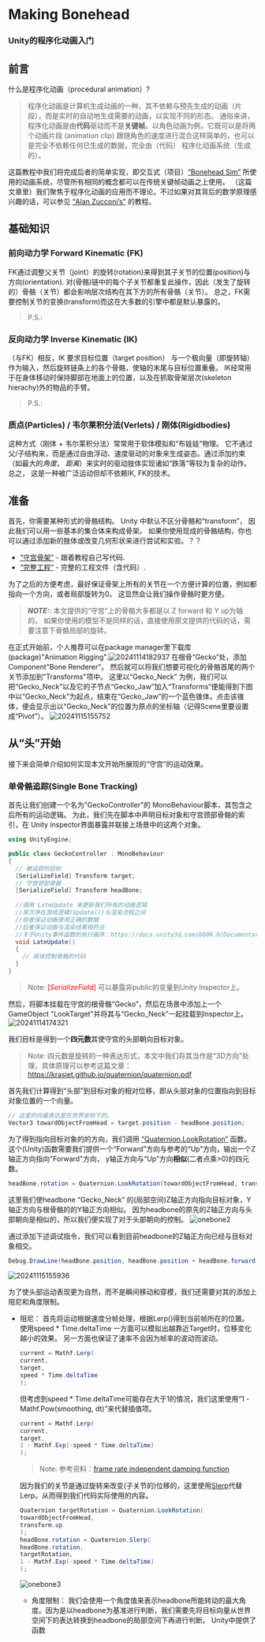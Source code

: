 # Making Bonehead
### Unity的程序化动画入门

## 前言
什么是程序化动画（procedural animation）?
> 程序化动画是计算机生成动画的一种，其不依赖与预先生成的动画（片段），而是实时的自动地生成需要的动画，以实现不同的形态。
通俗来讲， 程序化动画是由**代码**驱动而不是**关键帧**。以角色动画为例，它既可以是将两个动画片段 (animation clip) 跟随角色的速度进行混合这样简单的，也可以是完全不依赖任何已生成的数据，完全由（代码） 程序化动画系统（生成的）。

这篇教程中我们将完成后者的简单实现，即交互式（项目）<a href=https://weaverdev.itch.io/bonehead>“Bonehead Sim”</a> 所使用的动画系统，尽管所有相同的概念都可以在传统关键帧动画之上使用。 （这篇文章里）我们聚焦于程序化动画的应用而不理论。不过如果对其背后的数学原理感兴趣的话，可以参见 <a href=https://www.alanzucconi.com/2017/04/17/procedural-animations>“Alan Zucconi’s”</a>  的教程。

## 基础知识
### 前向动力学 Forward Kinematic (FK)
FK通过调整父关节（joint）的旋转(rotation)来得到其子关节的位置(position)与方向(orientation). 对(骨骼)链中的每个子关节都重复此操作，因此（发生了旋转的）骨骼（关节）都会影响层次结构在其下方的所有骨骼（关节）。 总之，FK需要控制关节的变换(transform)而这在大多数的引擎中都是默认暴露的。
> P.S.: 

### 反向动力学 Inverse Kinematic (IK)
（与FK）相反，IK 要求目标位置（target position） 与一个极向量（即旋转轴）作为输入，然后旋转链条上的各个骨骼，使轴的末尾与目标位置重叠。 IK经常用于在身体移动时保持脚部在地面上的位置，以及在抓取骨架层次(skeleton hierachy)外的物品的手臂。
> P.S.:  

### 质点(Particles) / 韦尔莱积分法(Verlets) / 刚体(Rigidbodies)
这种方式（刚体 + 韦尔莱积分法）常常用于软体模拟和“布娃娃”物理。 它不通过父/子结构来，而是通过自由浮动、速度驱动的对象来生成姿态。通过添加约束（如最大的*角度*， *距离*）来实时的驱动肢体实现诸如“跌落”等较为复杂的动作。 总之， 这是一种被广泛运动但却不依赖IK, FK的技术。

## 准备
首先，你需要某种形式的骨骼结构。 Unity 中默认不区分骨骼和“transform”， 因此我们可以用一些基本的集合体来构成骨架。 如果你使用现成的骨骼结构，你也可以通过添加新的肢体或改变几何形状来进行尝试和实验。？？
- <a href=https://github.com/WeaverDev/filehost/raw/main/Bonehead%20Tutorial/Bonehead_CapsuleSkeleton.unitypackage>“守宫骨架”</a> - 跟着教程自己写代码.
- <a href=https://github.com/WeaverDev/Bonehead>“完整工程”</a>  - 完整的工程文件（含代码）.

为了之后的方便考虑，最好保证骨架上所有的关节在一个方便计算的位置，例如都指向一个方向，或者局部旋转为0。 这显然会让我们操作骨骼时更方便。
> **_NOTE:_**: 本文提供的“守宫”上的骨骼大多都是以 Z forward 和 Y up为轴的。 如果你使用的模型不是同样的话，直接使用原文提供的代码的话，需要注意下骨骼局部的旋转。 

在正式开始前，个人推荐可以在package manager里下载库(package)"Animation Rigging".![20241114182937](https://raw.githubusercontent.com/hwubh/Temp-Pics/main/20241114182937.png)
在根骨“Gecko”处，添加Component"Bone Renderer"。 然后就可以将我们想要可视化的骨骼首尾的两个关节添加到"Transforms"项中。 这里以“Gecko_Neck” 为例，我们可以把“Gecko_Neck”以及它的子节点“Gecko_Jaw”加入“Transforms”便能得到下图中以“Gecko_Neck”为起点，结束在“Gecko_Jaw”的一个蓝色锥体。点击该锥体，便会显示出以“Gecko_Neck”的位置为原点的坐标轴（记得Scene里要设置成“Pivot”）。 
![20241115155752](https://raw.githubusercontent.com/hwubh/Temp-Pics/main/20241115155752.png)

## 从“头”开始
接下来会简单介绍如何实现本文开始所展现的“守宫”的运动效果。
### 单骨骼追踪(Single Bone Tracking)
首先让我们创建一个名为"GeckoController"的 MonoBehaviour脚本，其包含之后所有的运动逻辑。 为此，我们先在脚本中声明目标对象和守宫颈部骨骼的索引，在 Unity inspector界面暴露并联接上场景中的这两个对象。

```c#
using UnityEngine;

public class GeckoController : MonoBehaviour 
{
  // 被追踪的目标
  [SerializeField] Transform target;
  // 守宫颈部骨骼
  [SerializeField] Transform headBone;
  
  //调用 LateUpdate 来更新我们所有的动画逻辑
  //其次序在游戏逻辑(Update())与渲染流程之间
  //前者保证动画使用正确的数据
  //后者保证动画与渲染结果相符合
  //关于Unity事件函数的执行循序：https://docs.unity3d.com/6000.0/Documentation/Manual/execution-order.html
  void LateUpdate()
  {
    // 具体控制骨骼的代码
  }
}
```
>Note: <span style="color:red"> [*SerializeField*] </span>可以暴露非public的变量到Unity Inspector上。

然后，将脚本挂载在守宫的根骨骼“Gecko”，然后在场景中添加上一个GameObject "LookTarget"并将其与“Gecko_Neck”一起挂载到Inspector上。![20241114174321](https://raw.githubusercontent.com/hwubh/Temp-Pics/main/20241114174321.png)

我们目标是得到一个**四元数**其使守宫的头部朝向目标对象。 
> Note: 四元数是旋转的一种表达形式，本文中我们将其当作是“3D方向”处理，具体原理可以参考这篇文章： https://krasjet.github.io/quaternion/quaternion.pdf

首先我们计算得到“头部”到目标对象的相对位移，即从头部对象的位置指向到目标对象位置的一个向量。
``` c#
// 这里的向量表达是在世界坐标下的。
Vector3 towardObjectFromHead = target.position - headBone.position;
```
为了得到指向目标对象的的方向，我们调用 <a href=https://docs.unity3d.com/ScriptReference/Quaternion.LookRotation.html>“Quaternion.LookRotation”</a> 函数。这个(Unity)函数需要我们提供一个“Forward”方向与参考的“Up”方向，输出一个Z轴正方向指向"Forward"方向， y轴正方向与“Up”方向**相似**(二者点乘>0)的四元数。 
``` c#
headBone.rotation = Quaternion.LookRotation(towardObjectFromHead, transform.up);
```
这里我们使headbone “Gecko_Neck” 的(局部空间)Z轴正方向指向目标对象，Y轴正方向与根骨骼的的Y轴正方向相似。 因为headbone的原先的Z轴正方向与头部朝向是相似的，所以我们便实现了对于头部朝向的控制。
![onebone2](https://raw.githubusercontent.com/hwubh/Temp-Pics/main/onebone2.gif)

通过添加下述调试指令，我们可以看到目前headbone的Z轴正方向已经与目标对象相交。
``` c#
Debug.DrawLine(headBone.position, headBone.position + headBone.forward * 10, Color.red);
```
![20241115155936](https://raw.githubusercontent.com/hwubh/Temp-Pics/main/20241115155936.png)

为了使头部运动表现更为自然，而不是瞬间移动和穿模，我们还需要对其的添加上阻尼和角度限制。
- 阻尼： 首先将运动根据速度分帧处理，根据Lerp()得到当前帧所在的位置。 使用speed * Time.deltaTime 一方面可以模拟出越靠近Target时，位移变化越小的效果。 另一方面也保证了速率不会因为帧率的波动而波动。
    ``` c#
    current = Mathf.Lerp(
    current, 
    target, 
    speed * Time.deltaTime
    );
    ```
    但考虑到speed * Time.deltaTime可能存在大于1的情况，我们这里使用“1 - Mathf.Pow(smoothing, dt)”来代替插值项。
    ``` c#
    current = Mathf.Lerp(
    current, 
    target, 
    1 - Mathf.Exp(-speed * Time.deltaTime)
    );
    ```
    >Note:  参考资料：<a href = "https://www.rorydriscoll.com/2016/03/07/frame-rate-independent-damping-using-lerp/">frame rate independent damping function </a>

    因为我们的关节是通过旋转来改变(子关节的)位移的，这里使用<a href = "https://discussions.unity.com/t/what-is-the-difference-of-quaternion-slerp-and-lerp/453377/19">Slerp</a>代替Lerp。从而得到我们代码实际使用的内容。
    ``` c#
    Quaternion targetRotation = Quaternion.LookRotation(
    towardObjectFromHead, 
    transform.up
    );
    headBone.rotation = Quaternion.Slerp(
    headBone.rotation, 
    targetRotation, 
    1 - Mathf.Exp(-speed * Time.deltaTime)
    );
    ```
    ![onebone3](https://raw.githubusercontent.com/hwubh/Temp-Pics/main/onebone3.gif)
  - 角度限制： 我们会使用一个角度值来表示headbone所能转动的最大角度。因为是以headbone为基准进行判断，我们需要先将目标向量从世界空间下的表达转换到headbone的局部空间下再进行判断。 Unity中提供了函数